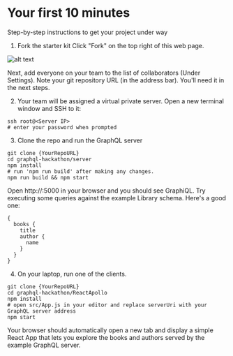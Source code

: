 # Your first 10 minutes
Step-by-step instructions to get your project under way

1) Fork the starter kit
Click "Fork" on the top right of this web page. 

![alt text](http://i.imgur.com/rgLrgUk.png "FORK")

Next, add everyone on your team to the list of collaborators (Under Settings). Note your git repository URL (in the address bar). You'll need it in the next steps.

2) Your team will be assigned a virtual private server. Open a new terminal window and SSH to it:
```
ssh root@<Server IP>
# enter your password when prompted
```

3) Clone the repo and run the GraphQL server

```
git clone {YourRepoURL}
cd graphql-hackathon/server
npm install
# run 'npm run build' after making any changes.
npm run build && npm start
```
Open http://<Server IP>:5000 in your browser and you should see GraphiQL. Try executing some queries against the example Library schema. Here's a good one:

```
{
  books {
    title
    author {
      name
    }
  }
}
```

4) On your laptop, run one of the clients.

```
git clone {YourRepoURL}
cd graphql-hackathon/ReactApollo
npm install
# open src/App.js in your editor and replace serverUri with your GraphQL server address
npm start
```

Your browser should automatically open a new tab and display a simple React App that lets you explore the books and authors served by the example GraphQL server.
